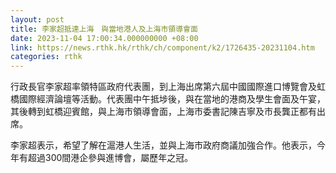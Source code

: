 ```yaml
---
layout: post
title: 李家超抵達上海　與當地港人及上海市領導會面
date: 2023-11-04 17:00:34.000000000 +08:00
link: https://news.rthk.hk/rthk/ch/component/k2/1726435-20231104.htm
categories: rthk
---
```


行政長官李家超率領特區政府代表團，到上海出席第六屆中國國際進口博覽會及虹橋國際經濟論壇等活動。代表團中午抵埗後，與在當地的港商及學生會面及午宴，其後轉到虹橋迎賓館，與上海市領導會面，上海市委書記陳吉寧及市長龔正都有出席。

李家超表示，希望了解在滬港人生活，並與上海市政府商議加強合作。他表示，今年有超過300間港企參與進博會，屬歷年之冠。
